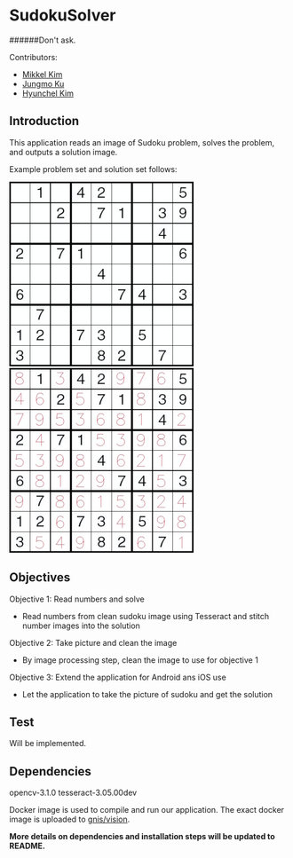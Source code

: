 # SudokuSolver

######Don't ask.

Contributors:

 * [Mikkel Kim](https://github.com/MikkelKim)
 * [Jungmo Ku](https://github.com/suhojm)
 * [Hyunchel Kim](https://github.com/hyunchel)

## Introduction

This application reads an image of Sudoku problem, solves the problem, and outputs a solution image.

Example problem set and solution set follows:

![](examples/problem.png)
![](examples/solution.png)


## Objectives

Objective 1: Read numbers and solve

 * Read numbers from clean sudoku image using Tesseract and stitch number images into the solution

Objective 2: Take picture and clean the image

 * By image processing step, clean the image to use for objective 1

Objective 3: Extend the application for Android ans iOS use

 * Let the application to take the picture of sudoku and get the solution


## Test

Will be implemented.


## Dependencies

opencv-3.1.0
tesseract-3.05.00dev

Docker image is used to compile and run our application.
The exact docker image is uploaded to [gnis/vision][0].

**More details on dependencies and installation steps will be updated to README.**


[0]: http://hub.docker.com/r/gnis/vision
